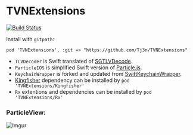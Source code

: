 # TVNExtensions

[![Build Status](https://travis-ci.org/Tj3n/TVNExtensions.svg?branch=master)](https://travis-ci.org/Tj3n/TVNExtensions)

Install with `gitpath`:

    pod 'TVNExtensions', :git => "https://github.com/Tj3n/TVNExtensions"
    
- `TLVDecoder` is Swift translated of [SGTLVDecode](https://github.com/saturngod/SGTLVDecode).
- `ParticleIOS` is simplified Swift version of [Particle.js](https://github.com/VincentGarreau/particles.js/).
- `KeychainWrapper` is forked and updated from [SwiftKeychainWrapper](https://github.com/jrendel/SwiftKeychainWrapper).
- [Kingfisher](https://github.com/onevcat/Kingfisher) dependency can be installed by `pod 'TVNExtensions/Kingfisher'`
- `Rx` extentions and dependencies can be installed by `pod 'TVNExtensions/Rx'`

### ParticleView:
![Imgur](https://i.imgur.com/L9ITbQe.gif)
